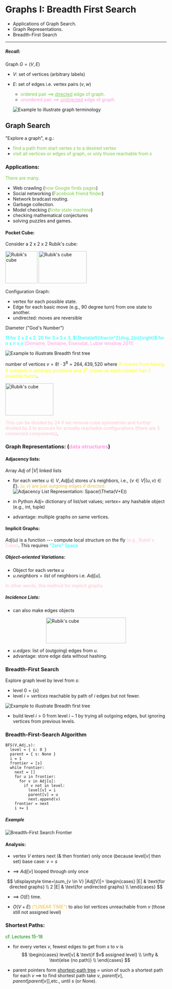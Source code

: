 # Graphs I: Breadth First Search
- Applications of Graph Search.
- Graph Representations.
- Breadth-First Search

---
##### Recall:

Graph $G=(V,E)$
- $V$: set of vertices (arbitrary labels)
- $E$: set of edges i.e. vertex pairs $(v,w)$ 
  - <span style="color:rgb(121,202,66)">ordered pair $\implies$ <u>directed</u> edge of graph.</span>
  - <span style="color:rgb(255,154,223)">unordered pair $\implies$ <u>undirected</u> edge of graph.</span>

  ![Example to illustrate graph terminology](graph0.jpg)


## Graph Search
"Explore a graph", e.g.:
- <span style="color:rgb(121,202,66)">find a path from start vertex $s$ to a desired vertex</span>
- <span style="color:rgb(121,202,66)">visit all vertices or edges of graph, or only those 
reachable from $s$</span>

### Applications:
<span style="color:rgb(121,202,66)">There are many.</span>
- Web crawling (<span style="color:rgb(121,202,66)">how Google finds pages</span>)
- Social networking (<span style="color:rgb(121,202,66)">Facebook friend finder</span>)
- Network bradcast routing.
- Garbage collection.
- Model checking (<span style="color:rgb(121,202,66)">finite state machine</span>)
- checking mathematical conjectures
- solving puzzles and games.

#### Pocket Cube:
Consider a 2 x 2 x 2 Rubik's cube:

<img src="Rubik.png" alt="Rubik's cube" width="100" height="100" />
<img src="graph2.jpg" alt="Rubik's cube" width="150" height="100" />

Configuration Graph:
- vertex for each possible state.
- Edge for each basic move (e.g., 90 degree turn) from one state to another.
- undirected: moves are reversible

Diameter ("God's Number")

<span style="color:cyan">11 for $2$ x $2$ x $2$, 20 for $3$ x $3$ x $3$, $\Theta\left(\frac{n^2}{log_2(n)}\right)$
for $n$ x $n$ x $n$</span> <span style="color:rgb(255,154,223)">[Demaine, Demaine, Eisenstat, Lubiw winslow 2011]</span>

![Example to illustrate Breadth first tree](graph1.jpg)

number of vertices $v= 8! \cdot 3^8 = 264, 439, 520$ where 
<span style="color:yellow">$8!$ comes from having 8 cubelets in arbitrary positions and $3^8$ comes as each 
cubelet has 3 possible twists</span>.

<img src="graph3.jpg" alt="Rubik's cube" width="150" height="100" />


<span style="color:pink">This can be divided by 24 if we remove cube symmetries and further divided 
by 3 to account for actually reachable configurations (there are 3 connected components)</span>.

### Graph Representations: (<span style="color:rgb(255,154,223)">data structures</span>)

#### Adjacency lists:
Array $Adj$ of $|V|$ linked lists
- for each vertex $u \in V,Adj[u]$ stores $u$'s neighbors, i.e., $\{v\in V | (u,v) \in E\}$.
<span style="color:rgb(243,186,56)">$(u,v)$ are just outgoing edges if directed.</span>
![Adjacency List Representation: Space(\Theta(V+E))](graph4.jpg)


- in Python $Adj =$ dictionary of list/set values; $vertex =$ any hashable object (e.g., int, tuple)
- advantage: multiple graphs on same vertices.

#### Implicit Graphs:
$Adj(u)$ is a function --- compute local structure on the fly
<span style="color:pink">(e.g., Rubik's Cube)</span>. This requires
<span style="color:cyan">"Zero" Space</span>

##### Object-oriented Variations:
- Object for each vertex $u$
- $u.neighbors = list$ of neighbors i.e. $Adj[u]$.

<span style="color:pink">In other words, this method for implicit graphs</span>

##### Incidence Lists:
- can also make edges objects

<img src="graph5.jpg" alt="Rubik's cube" width="250" height="80" style="display:block;margin-left:auto;margin-right:auto" />

- $u.edges:$ list of (outgoing) edges from $u$.
- advantage: store edge data without hashing.

### Breadth-First Search
Explore graph level by level from $s$:
- level $0=\{s\}$
- level $i= vertices$ reachable by path of $i$ edges but not fewer. 

![Example to illustrate Breadth first tree](graph6.jpg)

- build level $i>0$ from level $i-1$ by trying all outgoing edges, but ignoring 
vertices from previous levels.

### Breadth-First-Search Algorithm
```
BFS(V,Adj,s):
  level = { s: 0 }
  parent = { s: None }
  i = 1
  frontier = [s]
  while frontier:
    next = []
    for u in frontier:
      for v in Adj[u]:
        if v not in level:
          level[v] = i
          parent[v] = u
          next.append(v)
    frontier = next
    i += 1
```

##### Example
![Breadth-First Search Frontier](graph7.jpg)

#### Analysis:
- vertex $V$ enters next ($\&$ then frontier) only once (because level$[v]$ then set)
  base case: $v=s$

- $\implies$ $Adj[v]$ looped through only once

<span style="">

$$
\displaystyle time=\sum_{v \in V} |Adj[V]|=
\begin{cases}
|E| & \text{for directed graphs} \\
2 |E| & \text{for undirected graphs} \\
\end{cases}
$$

</span>

- $\implies$ $O(E)$ time.

- $O(V+E)$ <span style="color:rgb(243,186,56)">("LINEAR TIME")</span> to also list vertices 
unreachable from $v$ (those still not assigned level)

### Shortest Paths:
<span style="color:green">cf. Lectures 15-18</span>

<span style="">

- for every vertex $v$, fewest edges to get from $s$ to $v$ is
$$
\begin{cases}
level[v] & \text{if $v$ assigned level} \\
\infty & \text{else (no path)} \\
\end{cases}
$$
</span>

- parent pointers form <u>shortest-path tree</u> = union of such a shortest path
for each $v$ $\implies$ to find shortest path take $v$, $parent[v]$, $parent[parent[v]]$,etc.,
  until $s$ (or None).

